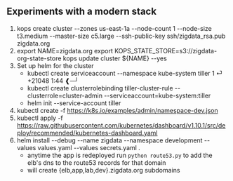 ## Experiments with a modern stack

1. kops create cluster --zones us-east-1a --node-count 1 --node-size t3.medium --master-size c5.large --ssh-public-key ssh/zigdata_rsa.pub  zigdata.org
2. export NAME=zigdata.org export KOPS_STATE_STORE=s3://zigdata-org-state-store kops update cluster ${NAME} --yes
3. Set up helm for the cluster 
    - kubectl create serviceaccount --namespace kube-system tiller                                                                                           1 ⏎  +21048 1:44 ❰─┘
    - kubectl create clusterrolebinding tiller-cluster-rule --clusterrole=cluster-admin --serviceaccount=kube-system:tiller
    - helm init --service-account tiller
4. kubectl create -f https://k8s.io/examples/admin/namespace-dev.json
5. kubectl apply -f https://raw.githubusercontent.com/kubernetes/dashboard/v1.10.1/src/deploy/recommended/kubernetes-dashboard.yaml
6. helm install --debug --name zigdata --namespace development --values values.yaml --values secrets.yaml .
    - anytime the app is redeployed run `python route53.py` to add the elb's dns to the route53 records for that domain
    - will create {elb,app,lab,dev}.zigdata.org subdomains